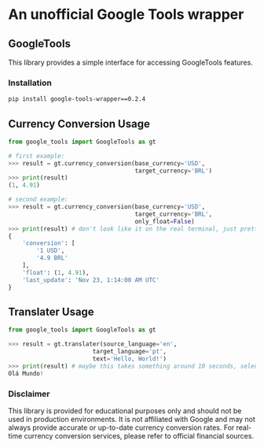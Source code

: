 # An unofficial Google Tools wrapper

## GoogleTools

This library provides a simple interface for accessing GoogleTools features.

### Installation
```bash
pip install google-tools-wrapper==0.2.4
```

## Currency Conversion Usage
```python
from google_tools import GoogleTools as gt

# first example:
>>> result = gt.currency_conversion(base_currency='USD', 
                                    target_currency='BRL')
>>> print(result)
(1, 4.91)

# second example:
>>> result = gt.currency_conversion(base_currency='USD', 
                                    target_currency='BRL',
                                    only_float=False)
>>> print(result) # don't look like it on the real terminal, just prettyfied it
{
    'conversion': [
        '1 USD', 
        '4.9 BRL'
    ],
    'float': (1, 4.91), 
    'last_update': 'Nov 23, 1:14:00 AM UTC'
}
```

## Translater Usage
```python
from google_tools import GoogleTools as gt

>>> result = gt.translater(source_language='en',
                        target_language='pt',
                        text='Hello, World!')
>>> print(result) # maybe this takes something around 10 seconds, selenium is very slow, but im working to make it faster
Olá Mundo!
```

### Disclaimer
This library is provided for educational purposes only and should not be used in production environments. It is not affiliated with Google and may not always provide accurate or up-to-date currency conversion rates. For real-time currency conversion services, please refer to official financial sources.
